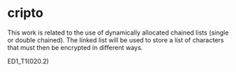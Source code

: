 # cripto
 This work is related to the use of dynamically allocated chained lists (single or double chained). The linked list will be used to store a list of characters that must then be encrypted in different ways.
 
ED1_T1(020.2)
